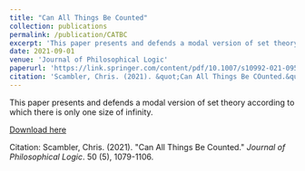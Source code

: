 ```yaml
---
title: "Can All Things Be Counted"
collection: publications
permalink: /publication/CATBC
excerpt: 'This paper presents and defends a modal version of set theory according to which there is only one size of infinity.'
date: 2021-09-01
venue: 'Journal of Philosophical Logic'
paperurl: 'https://link.springer.com/content/pdf/10.1007/s10992-021-09593-w.pdf'
citation: 'Scambler, Chris. (2021). &quot;Can All Things Be COunted.&quot; <i>Journal of Philosophical Logic</i>. 50 (5), 1079-1106.'
---
```

This paper presents and defends a modal version of set theory according to which there is only one size of infinity.

[Download here](https://link.springer.com/content/pdf/10.1007/s10992-021-09593-w.pdf)

Citation: Scambler, Chris. (2021). "Can All Things Be Counted." <i>Journal of Philosophical Logic</i>. 50 (5), 1079-1106.